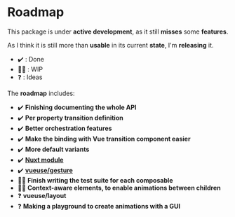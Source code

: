 # Roadmap

This package is under **active development**, as it still **misses** some **features**.

As I think it is still more than **usable** in its current **state**, I'm **releasing** it.

- ✔️ : Done
- 👨‍💻 : WIP
- ❓ : Ideas

The **roadmap** includes:

- ✔️ **Finishing documenting the whole API**
- ✔️ **Per property transition definition**
- ✔️ **Better orchestration features**
- ✔️ **Make the binding with Vue transition component easier**
- ✔️ **More default variants**
- ✔️ **[Nuxt module](https://github.com/Tahul/nuxt-use-motion)**
- ✔️ [**vueuse/gesture**](https://github.com/vueuse/gesture)
- 👨‍💻 **Finish writing the test suite for each composable**
- 👨‍💻 **Context-aware elements, to enable animations between children**
- ❓ **vueuse/layout**
- ❓ **Making a playground to create animations with a GUI**
